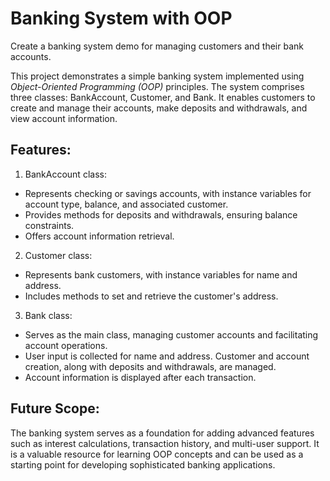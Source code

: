 # Banking System with OOP
Create a banking system demo for managing customers and their bank accounts. <br/>

This project demonstrates a simple banking system implemented using *Object-Oriented Programming (OOP)* principles. The system comprises three classes: BankAccount, Customer, and Bank. It enables customers to create and manage their accounts, make deposits and withdrawals, and view account information. <br/>

## Features:

1. BankAccount class:<br/>
- Represents checking or savings accounts, with instance variables for account type, balance, and associated customer. 
- Provides methods for deposits and withdrawals, ensuring balance constraints. 
- Offers account information retrieval.

2. Customer class: <br/>
- Represents bank customers, with instance variables for name and address. 
- Includes methods to set and retrieve the customer's address.

3. Bank class: <br/>
- Serves as the main class, managing customer accounts and facilitating account operations. 
- User input is collected for name and address. Customer and account creation, along with deposits and withdrawals, are managed. 
- Account information is displayed after each transaction.

## Future Scope:
The banking system serves as a foundation for adding advanced features such as interest calculations, transaction history, and multi-user support. It is a valuable resource for learning OOP concepts and can be used as a starting point for developing sophisticated banking applications.

